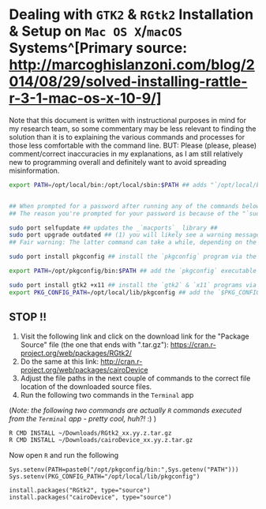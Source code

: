 # Dealing with `GTK2` \& `RGtk2` Installation \& Setup on `Mac OS X`/`macOS` Systems^[Primary source: http://marcoghislanzoni.com/blog/2014/08/29/solved-installing-rattle-r-3-1-mac-os-x-10-9/]

Note that this document is written with instructional purposes in mind for my research team, so some commentary may be less relevant to finding the solution than it is to explaining the various commands and processes for those less comfortable with the command line. BUT: Please (please, please) comment/correct inaccuracies in my explanations, as I am still relatively new to programming overall and definitely want to avoid spreading misinformation.

```bash
export PATH=/opt/local/bin:/opt/local/sbin:$PATH ## adds "`/opt/local/bin`" & "`opt/local/sbin`" to your "`$PATH`" variable, which tells the terminal where to look for executable files (FYI: For future reference, individual entries (i.e., paths to executables) in the `$PATH` variable are separated by "`:`") ##


## When prompted for a password after running any of the commands below, enter the *password* (not username) that you use to login to the machine you are currently using ##
## The reason you're prompted for your password is because of the "`sudo`" argument at the beginning of some of the below commands, which tells the terminal to execute those command "as `root`" (i.e., as an administrator) ##

sudo port selfupdate ## updates the _`macports`_ library ##
sudo port upgrade outdated ## (1) you will likely see a warning message after running the previous command telling you to run this command, which updates all of the packages/programs installed via the `macports` library after having updated your local `macports` library (i.e., after having run the previous command) ##
## Fair warning: The latter command can take a while, depending on the number of programs installed on your maching via the `macports` library, but it is generally a good idea to run this regardless, as updates to these packages/programs are not automatically patched to end-users (i.e., you will never get a notification on you computer about available updates to these packages in the way that you would for, say, `macOS` system software updates or updates to applications installed via the Mac App Store) ##

sudo port install pkgconfig ## install the `pkgconfig` program via the `macports` library ##

export PATH=/opt/pkgconfig/bin:$PATH ## add the `pkgconfig` executable's path to your $PATH variable ##

sudo port install gtk2 +x11 ## install the `gtk2` & `x11` programs via the `macports` library ##
export PKG_CONFIG_PATH=/opt/local/lib/pkgconfig ## add the `$PKG_CONFIG_PATH` variable, which should now lead to the `pkgconfig`, `gtk2`, & `x11` executables to your user `profile` the `pkgconfig` path
```

## STOP !!

1. Visit the following link and click on the download link for the "Package Source" file (the one that ends with ".tar.gz"): https://cran.r-project.org/web/packages/RGtk2/
2. Do the same at this link: http://cran.r-project.org/web/packages/cairoDevice
3. Adjust the file paths in the next couple of commands to the correct file location of the downloaded source files.
4. Run the following two commands in the `Terminal` app

(_Note: the following two commands are actually `R` commands executed from the `Terminal` app - pretty cool, huh?!_ :) )

```bash
R CMD INSTALL ~/Downloads/RGtk2_xx.yy.z.tar.gz
R CMD INSTALL ~/Downloads/cairoDevice_xx.yy.z.tar.gz
```

Now open `R` and run the following

```{r}
Sys.setenv(PATH=paste0("/opt/pkgconfig/bin:",Sys.getenv("PATH")))
Sys.setenv(PKG_CONFIG_PATH="/opt/local/lib/pkgconfig")

install.packages("RGtk2", type="source")
install.packages("cairoDevice", type="source")
```
